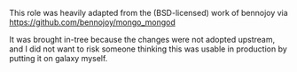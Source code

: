 This role was heavily adapted from the  (BSD-licensed) work of bennojoy via https://github.com/bennojoy/mongo_mongod

It was brought in-tree because the changes were not adopted upstream, and I did not want to risk someone thinking this was usable in production by putting it on galaxy myself.